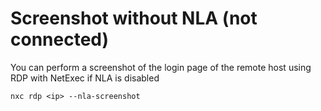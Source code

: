 # Screenshot without NLA (not connected)

You can perform a screenshot of the login page of the remote host using RDP with NetExec if NLA is disabled

```
nxc rdp <ip> --nla-screenshot
```
